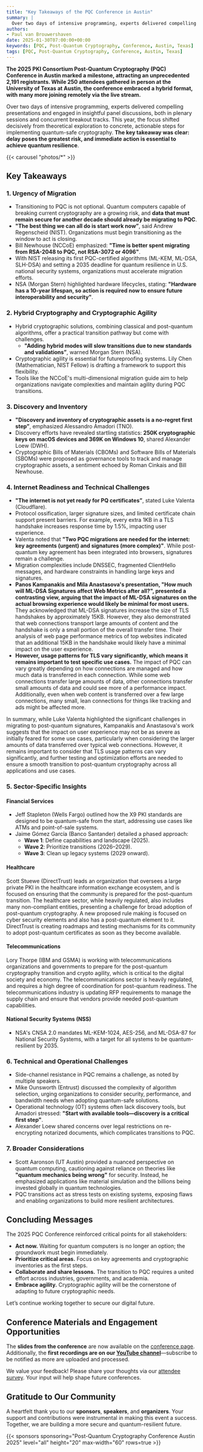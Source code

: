 ```yaml
---
title: "Key Takeaways of the PQC Conference in Austin"
summary: |
  Over two days of intensive programming, experts delivered compelling presentations and engaged in insightful panel discussions, both in plenary sessions and concurrent breakout tracks. This year, the focus shifted decisively from theoretical exploration to concrete, actionable steps for implementing quantum-safe cryptography. The key takeaway was clear: delay poses the greatest risk, and immediate action is essential to achieve quantum resilience.
authors:
- Paul van Brouwershaven
date: 2025-01-30T07:00:00+00:00
keywords: [PQC, Post-Quantum Cryptography, Conference, Austin, Texas] 
tags: [PQC, Post-Quantum Cryptography, Conference, Austin, Texas]
---
```


**The 2025 PKI Consortium Post-Quantum Cryptography (PQC) Conference in Austin marked a milestone, attracting an unprecedented 2,191 registrants. While 250 attendees gathered in person at the University of Texas at Austin, the conference embraced a hybrid format, with many more joining remotely via the live stream.**

Over two days of intensive programming, experts delivered compelling presentations and engaged in insightful panel discussions, both in plenary sessions and concurrent breakout tracks. This year, the focus shifted decisively from theoretical exploration to concrete, actionable steps for implementing quantum-safe cryptography. **The key takeaway was clear: delay poses the greatest risk, and immediate action is essential to achieve quantum resilience**.

{{< carousel "photos/*" >}}  

## Key Takeaways

### 1. Urgency of Migration

- Transitioning to PQC is not optional. Quantum computers capable of breaking current cryptography are a growing risk, and **data that must remain secure for another decade should already be migrating to PQC**.
- **"The best thing we can all do is start work now”**, said Andrew Regenscheid (NIST). Organizations must begin transitioning as the window to act is closing.
- Bill Newhouse (NCCoE) emphasized: **"Time is better spent migrating from RSA-2048 to PQC, not RSA-3072 or 4096"**.
- With NIST releasing its first PQC-certified algorithms (ML-KEM, ML-DSA, SLH-DSA) and setting a 2035 deadline for quantum resilience in U.S. national security systems, organizations must accelerate migration efforts.
- NSA (Morgan Stern) highlighted hardware lifecycles, stating: **"Hardware has a 10-year lifespan, so action is required now to ensure future interoperability and security"**.

### 2. Hybrid Cryptography and Cryptographic Agility

- Hybrid cryptographic solutions, combining classical and post-quantum algorithms, offer a practical transition pathway but come with challenges. 
  - **"Adding hybrid modes will slow transitions due to new standards and validations”**, warned Morgan Stern (NSA).
- Cryptographic agility is essential for futureproofing systems. Lily Chen (Mathematician, NIST Fellow) is drafting a framework to support this flexibility.
- Tools like the NCCoE's multi-dimensional migration guide aim to help organizations navigate complexities and maintain agility during PQC transitions.

### 3. Discovery and Inventory

- **"Discovery and inventory of cryptographic assets is a no-regret first step”**, emphasized Alessandro Amadori (TNO).
- Discovery efforts have revealed startling statistics: **250K cryptographic keys on macOS devices and 369K on Windows 10**, shared Alexander Loew (DWH).
- Cryptographic Bills of Materials (CBOMs) and Software Bills of Materials (SBOMs) were proposed as governance tools to track and manage cryptographic assets, a sentiment echoed by Roman Cinkais and Bill Newhouse.

### 4. Internet Readiness and Technical Challenges

- **"The internet is not yet ready for PQ certificates”**, stated Luke Valenta (Cloudflare).
- Protocol ossification, larger signature sizes, and limited certificate chain support present barriers. For example, every extra 1KB in a TLS handshake increases response time by 1.5%, impacting user experience.
- Valenta noted that **"Two PQC migrations are needed for the internet: key agreements (urgent) and signatures (more complex)"**. While post-quantum key agreement has been integrated into browsers, signatures remain a challenge.
- Migration complexities include DNSSEC, fragmented ClientHello messages, and hardware constraints in handling large keys and signatures.
- **Panos Kampanakis and Mila Anastasova's presentation, "How much will ML-DSA Signatures affect Web Metrics after all?", presented a contrasting view, arguing that the impact of ML-DSA signatures on the actual browsing experience would likely be minimal for most users.** They acknowledged that ML-DSA signatures increase the size of TLS handshakes by approximately 15KB. However, they also demonstrated that web connections transport large amounts of content and the handshake is only a small portion of the overall transfer time. Their analysis of web page performance metrics of top websites indicated that an additional 15KB in the handshake would likely have a minimal impact on the user experience.
- **However, usage patterns for TLS vary significantly, which means it remains important to test specific use cases.** The impact of PQC can vary greatly depending on how connections are managed and how much data is transferred in each connection. While some web connections transfer large amounts of data, other connections transfer small amounts of data and could see more of a performance impact. Additionally, even when web content is transferred over a few large connections, many small, lean connections for things like tracking and ads might be affected more.

In summary, while Luke Valenta highlighted the significant challenges in migrating to post-quantum signatures, Kampanakis and Anastasova's work suggests that the impact on user experience may not be as severe as initially feared for some use cases, particularly when considering the larger amounts of data transferred over typical web connections. However, it remains important to consider that TLS usage patterns can vary significantly, and further testing and optimization efforts are needed to ensure a smooth transition to post-quantum cryptography across all applications and use cases.

### 5. Sector-Specific Insights

#### Financial Services 

- Jeff Stapleton (Wells Fargo) outlined how the X9 PKI standards are designed to be quantum-safe from the start, addressing use cases like ATMs and point-of-sale systems.
- Jaime Gómez García (Banco Santander) detailed a phased approach: 
  - **Wave 1**: Define capabilities and landscape (2025).
  - **Wave 2**: Prioritize transitions (2026–2029).
  - **Wave 3**: Clean up legacy systems (2029 onward).
#### Healthcare
Scott Stuewe (DirectTrust) leads an organization that oversees a large private PKI in the healthcare information exchange ecosystem, and is focused on ensuring that the community is prepared for the post-quantum transition.
The healthcare sector, while heavily regulated, also includes many non-compliant entities, presenting a challenge for broad adoption of post-quantum cryptography.
A new proposed rule making is focused on cyber security elements and also has a post-quantum element to it.
DirectTrust is creating roadmaps and testing mechanisms for its community to adopt post-quantum certificates as soon as they become available.
#### Telecommunications
Lory Thorpe (IBM and GSMA) is working with telecommunications organizations and governments to prepare for the post-quantum cryptography transition and crypto agility, which is critical to the digital society and economy.
The telecommunications sector is heavily regulated, and requires a high degree of coordination for post-quantum readiness.
The telecommunications industry is updating RFP requirements to manage the supply chain and ensure that vendors provide needed post-quantum capabilities.
#### National Security Systems (NSS) 

- NSA's CNSA 2.0 mandates ML-KEM-1024, AES-256, and ML-DSA-87 for National Security Systems, with a target for all systems to be quantum-resilient by 2035.

### 6. Technical and Operational Challenges

- Side-channel resistance in PQC remains a challenge, as noted by multiple speakers.
- Mike Ounsworth (Entrust) discussed the complexity of algorithm selection, urging organizations to consider security, performance, and bandwidth needs when adopting quantum-safe solutions.
- Operational technology (OT) systems often lack discovery tools, but Amadori stressed: **"Start with available tools—discovery is a critical first step"**.
- Alexander Loew shared concerns over legal restrictions on re-encrypting notarized documents, which complicates transitions to PQC.

### 7. Broader Considerations

- Scott Aaronson (UT Austin) provided a nuanced perspective on quantum computing, cautioning against reliance on theories like **"quantum mechanics being wrong"** for security. Instead, he emphasized applications like material simulation and the billions being invested globally in quantum technologies.
- PQC transitions act as stress tests on existing systems, exposing flaws and enabling organizations to build more resilient architectures.

## Concluding Messages

The 2025 PQC Conference reinforced critical points for all stakeholders:

- **Act now.** Waiting for quantum computers is no longer an option; the groundwork must begin immediately.
- **Prioritize critical areas.** Focus on key agreements and cryptographic inventories as the first steps.
- **Collaborate and share lessons.** The transition to PQC requires a united effort across industries, governments, and academia.
- **Embrace agility.** Cryptographic agility will be the cornerstone of adapting to future cryptographic needs.

Let’s continue working together to secure our digital future.

## Conference Materials and Engagement Opportunities  

The **slides from the conference** are now available on the [conference page](/events/2025/pqc-conference-austin-us/). Additionally, the **first recordings are on our [YouTube channel](https://www.youtube.com/@PKIConsortium)**—subscribe to be notified as more are uploaded and processed.  

We value your feedback! Please share your thoughts via our [attendee survey](https://forms.gle/sfSL1puJ4TZ1zZwM6). Your input will help shape future conferences.  

## Gratitude to Our Community  

A heartfelt thank you to our **sponsors**, **speakers**, and **organizers**. Your support and contributions were instrumental in making this event a success. Together, we are building a more secure and quantum-resilient future.  

{{< sponsors sponsoring="Post-Quantum Cryptography Conference Austin 2025" level="all" height="20" max-width="60" rows=true >}}

